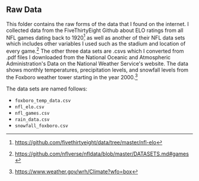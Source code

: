 ## **Raw Data**

This folder contains the raw forms of the data that I found on the internet. I collected data from the FiveThirtyEight Github about ELO ratings from all NFL games dating back to 1920[^readme--1] as well as another of their NFL data sets which includes other variables I used such as the stadium and location of every game.[^readme--2]
The other three data sets are .csvs which I converted from .pdf files I downloaded from the National Oceanic and Atmospheric Administration's Data on the National Weather Service's website. The data shows monthly temperatures, precipitation levels, and snowfall levels from the Foxboro weather tower starting in the year 2000.[^readme--3]

The data sets are named follows: 

- `foxboro_temp_data.csv`
- `nfl_elo.csv`
- `nfl_games.csv`
- `rain_data.csv`
- `snowfall_foxboro.csv`

[^readme--1]: <https://github.com/fivethirtyeight/data/tree/master/nfl-elo>

[^readme--2]: <https://github.com/nflverse/nfldata/blob/master/DATASETS.md#games>

[^readme--3]: <https://www.weather.gov/wrh/Climate?wfo=box>
